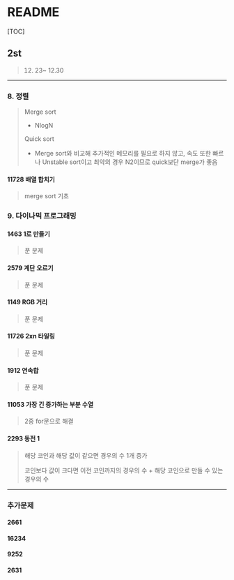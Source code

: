 # README

[TOC]

## 2st



> 12. 23~ 12.30



---

### 8. 정렬



> Merge sort
>
> - NlogN
>
> Quick sort
>
> - Merge sort와 비교해 추가적인 메모리를 필요로 하지 않고, 속도 또한 빠르나 Unstable sort이고 최악의 경우 N2이므로 quick보단 merge가 좋음



#### 11728 배열 합치기

> merge sort 기초





### 9. 다이나믹 프로그래밍



#### 1463 1로 만들기

> 푼 문제



#### 2579 계단 오르기

> 푼 문제



#### 1149 RGB 거리

> 푼 문제



#### 11726 2xn 타일링

> 푼 문제



#### 1912 연속합

> 푼 문제



#### 11053 가장 긴 증가하는 부분 수열

> 2중 for문으로 해결



#### 2293 동전 1

> 해당 코인과 해당 값이 같으면 경우의 수 1개 증가
>
> 코인보다 값이 크다면 이전 코인까지의 경우의 수 + 해당 코인으로 만들 수 있는 경우의 수





---

### 추가문제



#### 2661



#### 16234



#### 9252



#### 2631